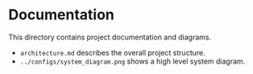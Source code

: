 # Documentation

This directory contains project documentation and diagrams.

- `architecture.md` describes the overall project structure.
- `../configs/system_diagram.png` shows a high level system diagram.
